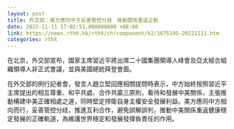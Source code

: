 ```yaml
---
layout: post
title: 外交部：美方應同中方妥善管控分歧　推動關係重返正軌
date: 2022-11-11 17:02:51.000000000 +08:00
link: https://news.rthk.hk/rthk/ch/component/k2/1675195-20221111.htm
categories: rthk
---
```


在北京，外交部宣布，國家主席習近平將出席二十國集團領導人峰會及亞太經合組織領導人非正式會議，並與美國總統拜登會面。

在外交部的例行記者會，發言人趙立堅回應相關提問時表示，中方始終按照習近平主席提出的相互尊重、和平共處、合作共贏三原則，看待和發展中美關係，主張推動構建中美正確相處之道，同時堅定捍衛自身主權安全發展利益。美方應同中方相向而行，妥善管控分歧，推進互利合作，避免誤解誤判，推動中美關係重返健康穩定發展的正確軌道，為維護世界穩定和發展發揮負責任的作用。
